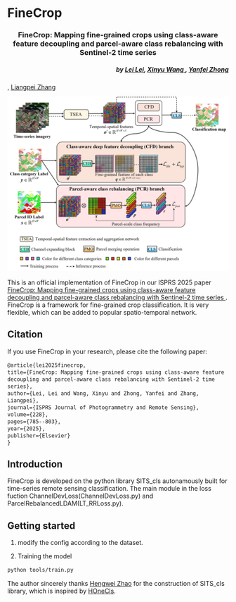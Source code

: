 # FineCrop
<h3 align="center">FineCrop: Mapping fine-grained crops using class-aware feature decoupling and parcel-aware class rebalancing with Sentinel-2 time series</h3>

<h5 align="right">by <a href="https://ll0912.github.io/">Lei Lei</a>, <a href="https://jszy.whu.edu.cn/WangXinyu/zh_CN/index.htm">Xinyu Wang </a>,  <a href="http://rsidea.whu.edu.cn/">Yanfei Zhong</a></h5>, <a href="http://www.lmars.whu.edu.cn/prof_web/zhangliangpei/rs/index.html">Liangpei Zhang</a>

![introduction](img/FineCrop.jpg)

This is an official implementation of FineCrop in our ISPRS 2025 paper <a href="https://authors.elsevier.com/c/1lbcd3I9x1uc1l">FineCrop: Mapping fine-grained crops using class-aware feature decoupling and parcel-aware class rebalancing with Sentinel-2 time series </a>. FineCrop is a framework for fine-grained crop classification. It is very flexible, which can be added to popular spatio-temporal network. 


## Citation
If you use FineCrop in your research, please cite the following paper:
```
@article{lei2025finecrop,
title={FineCrop: Mapping fine-grained crops using class-aware feature decoupling and parcel-aware class rebalancing with Sentinel-2 time series},
author={Lei, Lei and Wang, Xinyu and Zhong, Yanfei and Zhang, Liangpei},
journal={ISPRS Journal of Photogrammetry and Remote Sensing},
volume={228},
pages={785--803},
year={2025},
publisher={Elsevier}
}
```
## Introduction
FineCrop is developed on the python library SITS_cls autonamously built for time-series remote sensing classification. The main module in the loss fuction ChannelDevLoss(ChannelDevLoss.py) and ParcelRebalancedLDAM(LT_RRLoss.py).

## Getting started
1. modify the config according to the dataset.

2. Training the model
```bash
python tools/train.py
```
The author sincerely thanks <a href="https://github.com/Hengwei-Zhao96">Hengwei Zhao</a> for the construction of SITS_cls library, which is inspired by <a href="https://github.com/Hengwei-Zhao96/HOneCls">HOneCls</a>.

